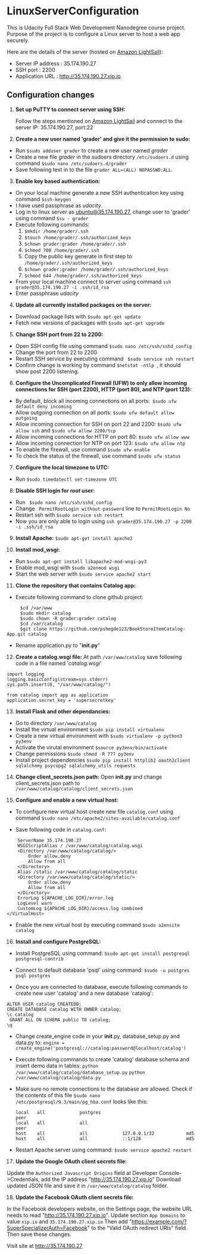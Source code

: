# LinuxServerConfiguration
This is Udacity Full Stack Web Development Nanodegree course project. Purpose of the project is to configure a Linux server to host a web app securely.

Here are the details of the server (hosted on [Amazon LightSail](https://lightsail.aws.amazon.com/ls/webapp/home/instances)):
* Server IP address : 35.174.190.27
* SSH port : 2200
* Application URL : http://35.174.190.27.xip.io

## Configuration changes
1. __Set up PuTTY to connect server using SSH:__

   Follow the steps mentioned on [Amazon LightSail]( https://lightsail.aws.amazon.com/ls/docs/en/articles/lightsail-how-to-set-up-putty-to-connect-using-ssh ) and connect to the server IP: 35.174.190.27, port:22



2. __Create a new user named 'grader' and give it the permission to sudo:__
  * Run ` $sudo adduser grader ` to create a new user named _grader_
  * Create a new file _grader_ in the sudoers directory `/etc/sudoers.d` using command ` $sudo nano /etc/sudoers.d/grader `
  * Save following text in to the file ` grader ALL=(ALL) NOPASSWD:ALL `.



3. __Enable key based authentication:__
  * On your local machine generate a new SSH authentication key using command ` $ssh-keygen `
  * I have used passphrase as _udacity_.
  * Log in to linux server as ubuntu@35.174.190.27, change user to 'grader' using command ` $su - grader `
  * Execute following commands:
      1. `$mkdir /home/grader/.ssh`
      2. `$touch /home/grader/.ssh/authorized_keys`
      3. `$chown grader:grader /home/grader/.ssh`
      4. `$chmod 700 /home/grader/.ssh`
      5. Copy the public key generate in first step to `/home/grader/.ssh/authorized_keys`
      6. `$chown grader:grader /home/grader/.ssh/authorized_keys`
      7. `$chmod 644 /home/grader/.ssh/authorized_keys` 
  * From your local machine connect to server using command ` ssh grader@35.174.190.27 -i .ssh/id_rsa `
  * Enter passphrase _udacity_



4. __Update all currently installed packages on the server:__
* Download package lists with ` $sudo apt-get update `
* Fetch new versions of packages with ` $sudo apt-get upgrade `



5. __Change SSH port from 22 to 2200:__ 
* Open SSH config file using command ` $sudo nano /etc/ssh/sshd_config `
* Change the port from 22 to 2200
* Restart SSH service by executing command ` $sudo service ssh restart`
* Confirm change is working by command `$netstat -ntlp `, it should show post 2200 listening.  



6. __Configure the Uncomplicated Firewall (UFW) to only allow incoming connections for SSH (port 2200), HTTP (port 80), and NTP (port 123):__
* By default, block all incoming connections on all ports:` $sudo ufw default deny incoming`
* Allow outgoing connection on all ports: `$sudo ufw default allow outgoing`
* Allow incoming connection for SSH on port 22 and 2200: `$sudo ufw allow ssh` and `$sudo ufw allow 2200/tcp`
* Allow incoming connections for HTTP on port 80: `$sudo ufw allow www`
* Allow incoming connection for NTP on port 123: `$sudo ufw allow ntp`
* To enable the firewall, use command `$sudo ufw enable`
* To check the status of the firewall, use command `$sudo ufw status`



7. __Configure the local timezone to UTC:__
* Run ` $sudo timedatectl set-timezone UTC `



8. __Disable SSH login for _root_ user:__
* Run ` $sudo nano /etc/ssh/sshd_config`
* Change ` PermitRootLogin without-password` line to `PermitRootLogin No`
* Restart ssh with `$sudo service ssh restart`
* Now you are only able to login using `ssh grader@35.174.190.27 -p 2200 -i .ssh/id_rsa`



9. __Install Apache:__
`$sudo apt-get install apache2`



10. __Install mod_wsgi:__
* Run `$sudo apt-get install libapache2-mod-wsgi-py3`
* Enable mod_wsgi with `$sudo a2enmod wsgi`
* Start the web server with `$sudo service apache2 start`


11. __Clone the repository that contains Catalog app:__
 * Execute following command to clone github project: 
```$sudo apt-get install git 
     $cd /var/www
     $sudo mkdir catalog
     $sudo chown -R grader:grader catalog
     $cd /var/catalog
     $git clone https://github.com/pshegde123/BookStoreItemCatalog-App.git catalog
```    
* Rename application.py to "__init.py__"

12. __Create a catalog.wsgi file:__
   At path `/var/www/catalog` save following code in a file named '_catalog.wsgi_'
   
  ```import sys
  import logging
  logging.basicConfig(stream=sys.stderr)
  sys.path.insert(0, "/var/www/catalog/")

  from catalog import app as application
  application.secret_key = 'supersecretkey'
  ```
  
13. __Install Flask and other dependancies:__
* Go to directory `/var/www/catalog`
* Install the virtual environment `$sudo pip install virtualenv`
* Create a new virtual environment with `$sudo virtualenv -p python3 py3env`
* Activate the virutal environment `$source py3env/bin/activate`
* Change permissions `$sudo chmod -R 777 py3env`
* Install project dependencies `$sudo pip install httplib2 oauth2client sqlalchemy psycopg2 sqlalchemy_utils requests`


14. __Change client_secrets.json path:__
Open __init.py__ and change client_secrets.json path to `/var/www/catalog/catalog/client_secrets.json`



15. __Configure and enable a new virtual host:__

* To configure new virtual host create new file `catalog.conf` using command `$sudo nano /etc/apache2/sites-available/catalog.conf`

* Save following code in `catalog.conf`:
```<VirtualHost *:80>
    ServerName 35.174.190.27
    WSGIScriptAlias / /var/www/catalog/catalog.wsgi
    <Directory /var/www/catalog/catalog/>
        Order allow,deny
        Allow from all
    </Directory>
    Alias /static /var/www/catalog/catalog/static
    <Directory /var/www/catalog/catalog/static/>
        Order allow,deny
        Allow from all
    </Directory>
    ErrorLog ${APACHE_LOG_DIR}/error.log
    LogLevel warn
    CustomLog ${APACHE_LOG_DIR}/access.log combined
</VirtualHost>
```
* Enable the new virtual host by executing command `$sudo a2ensite catalog`


16. __Install and configure PostgreSQL:__

* Install PostgreSQL using command:
`$sudo apt-get install postgresql postgresql-contrib`

* Connect to default database 'psql' using command:
`$sudo -u postgres psql postgres`

* Once you are connected to database, execute  following commands to create new user 'catalog' and a new database 'catalog':
``` CREATE USER catalog WITH PASSWORD 'password';
ALTER USER catalog CREATEDB;
CREATE DATABASE catalog WITH OWNER catalog;
\c catalog
 GRANT ALL ON SCHEMA public TO catalog; 
\q 
```

* Change create_engine code in your __init__.py, database_setup.py and data.py to: 
`engine = create_engine('postgresql://catalog:password@localhost/catalog')`

* Execute following commands to create 'catalog' database schema and insert demo data in tables:
`python /var/www/catalog/catalog/database_setup.py`
`python /var/www/catalog/catalog/data.py`

* Make sure no remote connections to the database are allowed. Check if the contents of this file `$sudo nano /etc/postgresql/9.3/main/pg_hba.conf` looks like this:
  ```
  local   all             postgres                                peer
  local   all             all                                     peer
  host    all             all             127.0.0.1/32            md5
  host    all             all             ::1/128                 md5
  ```

* Restart Apache server using command: 
`$sudo service apache2 restart`

17. __Update the Google OAuth client secrets file:__

Update the `Authorized Javascript Origins` field at Developer Console->Credentials, add the IP address "http://35.174.190.27.xip.io"
Download updated JSON file and save it in `/var/www/catalog/catalog` folder.


18. __Update the Facebook OAuth client secrets file:__

In the Facebook developers website, on the Settings page, the website URL needs to read "http://35.174.190.27.xip.io". Update section `App Domains` to value `xip.io` and `35.174.190.27.xip.io`
Then add "https://example.com/?SuperSpecializerAuth=Facebook" to the "Valid OAuth redirect URIs" field. Then save these changes.


Visit site at http://35.174.190.27

